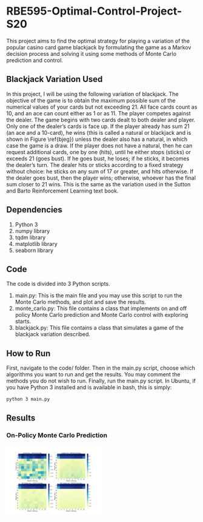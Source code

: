 # RBE595-Optimal-Control-Project-S20
This project aims to find the optimal strategy for playing a variation of the popular casino card game blackjack by formulating the game as a Markov decision process and solving it using some methods of Monte Carlo prediction and control.

## Blackjack Variation Used
In this project, I will be using the following variation of blackjack. The objective of the game is to obtain the maximum possible sum of the numerical values of your cards but not exceeding 21. All face cards count as 10, and an ace can count
either as 1 or as 11. The player competes against the dealer. The game begins with two cards dealt to both dealer and player. Only one of the dealer’s cards is face up. If the player already has sum 21 (an ace and a 10-card), he wins (this is called a natural or blackjack and is shown in Figure \ref{bjeg}) unless the dealer also has a natural, in which case the game is a draw. If the player does not have a natural, then he can request additional cards, one by one (hits), until he either stops (sticks) or exceeds 21 (goes bust). If he goes bust, he loses; if he sticks, it becomes the dealer’s turn. The dealer hits or sticks according to a fixed strategy without choice: he sticks on any sum of 17 or greater, and hits otherwise. If the dealer goes bust, then the player wins; otherwise, whoever has the final sum closer to 21 wins. This is the same as the variation used in the Sutton and Barto Reinforcement Learning text book.

## Dependencies
1) Python 3
2) numpy library
3) tqdm library
4) matplotlib library
5) seaborn library

## Code
The code is divided into 3 Python scripts.
1) main.py: This is the main file and you may use this script to run the Monte Carlo methods, and plot and save the results.
2) monte_carlo.py: This file contains a class that implements on and off policy Monte Carlo prediction and Monte Carlo control with exploring starts.
3) blackjack.py: This file contains a class that simulates a game of the blackjack variation described.

## How to Run
First, navigate to the code/ folder.
Then in the main.py script, choose which algorithms you want to run and get the results. You may comment the methods you do not wish to run.
Finally, run the main.py script. In Ubuntu, if you have Python 3 installed and is available in bash, this is simply:
```
python 3 main.py
```
## Results
### On-Policy Monte Carlo Prediction
<img src="https://github.com/ajaydxb97/RBE595-Optimal-Control-Project-S20/blob/master/figures/Pred1.png" align="middle" width=50% height=50%>
